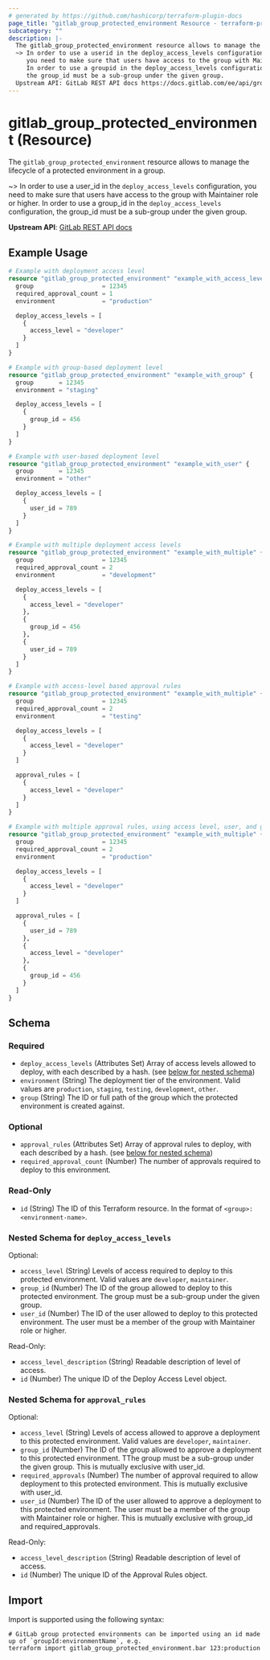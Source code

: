 ```yaml
---
# generated by https://github.com/hashicorp/terraform-plugin-docs
page_title: "gitlab_group_protected_environment Resource - terraform-provider-gitlab"
subcategory: ""
description: |-
  The gitlab_group_protected_environment resource allows to manage the lifecycle of a protected environment in a group.
  ~> In order to use a userid in the deploy_access_levels configuration,
     you need to make sure that users have access to the group with Maintainer role or higher.
     In order to use a groupid in the deploy_access_levels configuration,
     the group_id must be a sub-group under the given group.
  Upstream API: GitLab REST API docs https://docs.gitlab.com/ee/api/group_protected_environments.html
---
```


# gitlab_group_protected_environment (Resource)

The `gitlab_group_protected_environment` resource allows to manage the lifecycle of a protected environment in a group.

~> In order to use a user_id in the `deploy_access_levels` configuration,
   you need to make sure that users have access to the group with Maintainer role or higher.
   In order to use a group_id in the `deploy_access_levels` configuration,
   the group_id must be a sub-group under the given group.

**Upstream API**: [GitLab REST API docs](https://docs.gitlab.com/ee/api/group_protected_environments.html)

## Example Usage

```terraform
# Example with deployment access level
resource "gitlab_group_protected_environment" "example_with_access_level" {
  group                   = 12345
  required_approval_count = 1
  environment             = "production"

  deploy_access_levels = [
    {
      access_level = "developer"
    }
  ]
}

# Example with group-based deployment level
resource "gitlab_group_protected_environment" "example_with_group" {
  group       = 12345
  environment = "staging"

  deploy_access_levels = [
    {
      group_id = 456
    }
  ]
}

# Example with user-based deployment level
resource "gitlab_group_protected_environment" "example_with_user" {
  group       = 12345
  environment = "other"

  deploy_access_levels = [
    {
      user_id = 789
    }
  ]
}

# Example with multiple deployment access levels
resource "gitlab_group_protected_environment" "example_with_multiple" {
  group                   = 12345
  required_approval_count = 2
  environment             = "development"

  deploy_access_levels = [
    {
      access_level = "developer"
    },
    {
      group_id = 456
    },
    {
      user_id = 789
    }
  ]
}

# Example with access-level based approval rules
resource "gitlab_group_protected_environment" "example_with_multiple" {
  group                   = 12345
  required_approval_count = 2
  environment             = "testing"

  deploy_access_levels = [
    {
      access_level = "developer"
    }
  ]

  approval_rules = [
    {
      access_level = "developer"
    }
  ]
}

# Example with multiple approval rules, using access level, user, and group
resource "gitlab_group_protected_environment" "example_with_multiple" {
  group                   = 12345
  required_approval_count = 2
  environment             = "production"

  deploy_access_levels = [
    {
      access_level = "developer"
    }
  ]

  approval_rules = [
    {
      user_id = 789
    },
    {
      access_level = "developer"
    },
    {
      group_id = 456
    }
  ]
}
```

<!-- schema generated by tfplugindocs -->
## Schema

### Required

- `deploy_access_levels` (Attributes Set) Array of access levels allowed to deploy, with each described by a hash. (see [below for nested schema](#nestedatt--deploy_access_levels))
- `environment` (String) The deployment tier of the environment.  Valid values are `production`, `staging`, `testing`, `development`, `other`.
- `group` (String) The ID or full path of the group which the protected environment is created against.

### Optional

- `approval_rules` (Attributes Set) Array of approval rules to deploy, with each described by a hash. (see [below for nested schema](#nestedatt--approval_rules))
- `required_approval_count` (Number) The number of approvals required to deploy to this environment.

### Read-Only

- `id` (String) The ID of this Terraform resource. In the format of `<group>:<environment-name>`.

<a id="nestedatt--deploy_access_levels"></a>
### Nested Schema for `deploy_access_levels`

Optional:

- `access_level` (String) Levels of access required to deploy to this protected environment. Valid values are `developer`, `maintainer`.
- `group_id` (Number) The ID of the group allowed to deploy to this protected environment. The group must be a sub-group under the given group.
- `user_id` (Number) The ID of the user allowed to deploy to this protected environment. The user must be a member of the group with Maintainer role or higher.

Read-Only:

- `access_level_description` (String) Readable description of level of access.
- `id` (Number) The unique ID of the Deploy Access Level object.


<a id="nestedatt--approval_rules"></a>
### Nested Schema for `approval_rules`

Optional:

- `access_level` (String) Levels of access allowed to approve a deployment to this protected environment. Valid values are `developer`, `maintainer`.
- `group_id` (Number) The ID of the group allowed to approve a deployment to this protected environment. TThe group must be a sub-group under the given group. This is mutually exclusive with user_id.
- `required_approvals` (Number) The number of approval required to allow deployment to this protected environment. This is mutually exclusive with user_id.
- `user_id` (Number) The ID of the user allowed to approve a deployment to this protected environment. The user must be a member of the group with Maintainer role or higher. This is mutually exclusive with group_id and required_approvals.

Read-Only:

- `access_level_description` (String) Readable description of level of access.
- `id` (Number) The unique ID of the Approval Rules object.

## Import

Import is supported using the following syntax:

```shell
# GitLab group protected environments can be imported using an id made up of `groupId:environmentName`, e.g.
terraform import gitlab_group_protected_environment.bar 123:production
```
